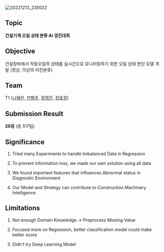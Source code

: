 ![20221213_235022](https://user-images.githubusercontent.com/101160593/207366058-5b95d8f3-3f5c-49b0-a00d-c80ba5310cc6.png)

## Topic
**건설기계 오일 상태 분류 AI 경진대회** <br>

## Objective
건설장비에서 작동오일의 상태를 실시간으로 모니터링하기 위한 오일 상태 판단 모델 개발 (정상, 이상의 이진분류)

## Team
T1 ([나해란](https://github.com/Nahaeran), 
[안형주](https://github.com/HyungjooAhn1),
[장영진](https://github.com/yjjangg),
[장효정](https://github.com/hfairyz))

## Submission Result
**26등** (총 517팀)




## Significance
1. Tried many Experiments to handle Imbalanced Data in Regression

2. To prevent information loss, we made our own solution using all data

3. We found important features that influences Abnormal status in Diagnostic Environment

4. Our Model and Strategy can contribute to Construction Machinery Intelligence

## Limitations

1. Not enough Domain Knowledge -> Preprocess Missing Value

2. Focused more on Regression, better classification model could make better score

3. Didn't try Deep Learning Model
